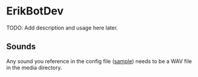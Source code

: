 # ErikBotDev

TODO: Add description and usage here later.

## Sounds

Any sound you reference in the config file ([sample](./erikbotdev.json)) needs to be a WAV file in the media directory.